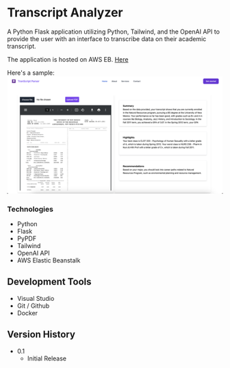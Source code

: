 # Transcript Analyzer

A Python Flask application utilizing Python, Tailwind, and the OpenAI API to provide the user with an interface to transcribe data on their academic transcript.

The application is hosted on AWS EB. [Here](http://transcript-analysis-env.eba-5qifftmw.us-east-2.elasticbeanstalk.com/) 

Here's a sample: 
![Alt text](/static/images/demo.png "Body1")

### Technologies 

* Python
* Flask
* PyPDF
* Tailwind
* OpenAI API
* AWS Elastic Beanstalk

## Development Tools

* Visual Studio
* Git / Github
* Docker

## Version History

* 0.1
    * Initial Release
